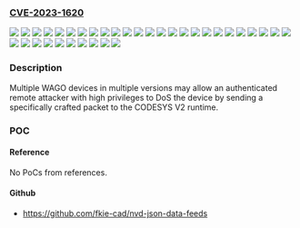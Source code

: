 ### [CVE-2023-1620](https://cve.mitre.org/cgi-bin/cvename.cgi?name=CVE-2023-1620)
![](https://img.shields.io/static/v1?label=Product&message=750-331&color=blue)
![](https://img.shields.io/static/v1?label=Product&message=750-332&color=blue)
![](https://img.shields.io/static/v1?label=Product&message=750-8202%2Fxxx-xxx&color=blue)
![](https://img.shields.io/static/v1?label=Product&message=750-8203%2Fxxx-xxx&color=blue)
![](https://img.shields.io/static/v1?label=Product&message=750-8204%2Fxxx-xxx&color=blue)
![](https://img.shields.io/static/v1?label=Product&message=750-8206%2Fxxx-xxx&color=blue)
![](https://img.shields.io/static/v1?label=Product&message=750-8207%2Fxxx-xxx&color=blue)
![](https://img.shields.io/static/v1?label=Product&message=750-8208%2Fxxx-xxx&color=blue)
![](https://img.shields.io/static/v1?label=Product&message=750-8210%2Fxxx-xxx&color=blue)
![](https://img.shields.io/static/v1?label=Product&message=750-8211%2Fxxx-xxx&color=blue)
![](https://img.shields.io/static/v1?label=Product&message=750-8212%2Fxxx-xxx&color=blue)
![](https://img.shields.io/static/v1?label=Product&message=750-8213%2Fxxx-xxx&color=blue)
![](https://img.shields.io/static/v1?label=Product&message=750-8214%2Fxxx-xxx&color=blue)
![](https://img.shields.io/static/v1?label=Product&message=750-8216%2Fxxx-xxx&color=blue)
![](https://img.shields.io/static/v1?label=Product&message=750-8217%2Fxxx-xxx&color=blue)
![](https://img.shields.io/static/v1?label=Product&message=750-823&color=blue)
![](https://img.shields.io/static/v1?label=Product&message=750-829&color=blue)
![](https://img.shields.io/static/v1?label=Product&message=750-831%2Fxxx-xxx&color=blue)
![](https://img.shields.io/static/v1?label=Product&message=750-832%2Fxxx-xxx&color=blue)
![](https://img.shields.io/static/v1?label=Product&message=750-852&color=blue)
![](https://img.shields.io/static/v1?label=Product&message=750-862&color=blue)
![](https://img.shields.io/static/v1?label=Product&message=750-880%2Fxxx-xxx&color=blue)
![](https://img.shields.io/static/v1?label=Product&message=750-881&color=blue)
![](https://img.shields.io/static/v1?label=Product&message=750-882&color=blue)
![](https://img.shields.io/static/v1?label=Product&message=750-885%2Fxxx-xxx&color=blue)
![](https://img.shields.io/static/v1?label=Product&message=750-889&color=blue)
![](https://img.shields.io/static/v1?label=Product&message=750-890%2Fxxx-xxx&color=blue)
![](https://img.shields.io/static/v1?label=Product&message=750-891&color=blue)
![](https://img.shields.io/static/v1?label=Product&message=750-893&color=blue)
![](https://img.shields.io/static/v1?label=Version&message=FW1%3C%3D%20FW10%20&color=brighgreen)
![](https://img.shields.io/static/v1?label=Version&message=FW1%3C%3D%20FW14%20&color=brighgreen)
![](https://img.shields.io/static/v1?label=Version&message=FW1%3C%3D%20FW16%20&color=brighgreen)
![](https://img.shields.io/static/v1?label=Version&message=FW1%3C%3D%20FW22%20SP1%20&color=brighgreen)
![](https://img.shields.io/static/v1?label=Version&message=FW1%3C%3D%20FW6%20&color=brighgreen)
![](https://img.shields.io/static/v1?label=Vulnerability&message=CWE-20%20Improper%20Input%20Validation&color=brighgreen)

### Description

Multiple WAGO devices in multiple versions may allow an authenticated remote attacker with high privileges to DoS the device by sending a specifically crafted packet to the CODESYS V2 runtime.

### POC

#### Reference
No PoCs from references.

#### Github
- https://github.com/fkie-cad/nvd-json-data-feeds

